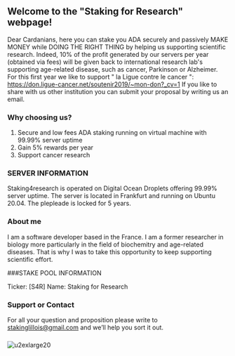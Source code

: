 ## Welcome to the "Staking for Research" webpage!

Dear Cardanians, here you can stake you ADA securely and passively MAKE MONEY while DOING THE RIGHT THING by helping us supporting scientific research. Indeed, 10% of the profit generated by our servers per year (obtained via fees) will be given back to international research lab's supporting age-related disease, such as cancer, Parkinson or Alzheimer. For this first year we like to support " la Ligue contre le cancer ": https://don.ligue-cancer.net/soutenir2019/~mon-don?_cv=1 If you like to share with us other institution you can submit your proposal by writing us an email.

### Why choosing us?
1) Secure and low fees ADA staking running on virtual machine with 99.99% server uptime
2) Gain 5% rewards per year
3) Support cancer research

### SERVER INFORMATION

Staking4research is operated on Digital Ocean Droplets offering 99.99% server uptime. The server is located in Frankfurt and running on Ubuntu 20.04.
The plepleade is locked for 5 years.

### About me
I am a software developer based in the France. I am a former researcher in biology more particularly in the field of biochemitry and age-related diseases.
That is why I was to take this opportunity to keep supporting scientific effort. 

###STAKE POOL INFORMATION

Ticker: [S4R]
Name: Staking for Research

### Support or Contact

For all your question and proposition please write to stakinglillois@gmail.com and we’ll help you sort it out.
### 
![u2exlarge20](https://user-images.githubusercontent.com/68705151/89058392-854d2200-d35f-11ea-8230-c82629bc6ac6.jpg)







